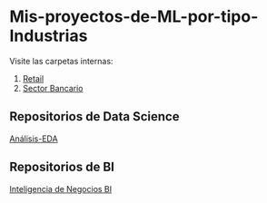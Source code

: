 # Mis-proyectos-de-ML-por-tipo-Industrias  

Visite las carpetas internas:
1. [Retail](https://github.com/luishernand/Mis-proyectos-de-ML-por-tipo-Industrias/tree/main/Retail) 
2. [Sector Bancario](https://github.com/luishernand/Mis-proyectos-de-ML-por-tipo-Industrias/tree/main/Sector%20Bancario-Seguros)  

## Repositorios de Data Science 
[Análisis-EDA](https://github.com/luishernand/Analisis-EDA-predicciones)

## Repositorios de BI 
[Inteligencia de Negocios BI](https://github.com/luishernand/Inteligencia-de-Negocios)

